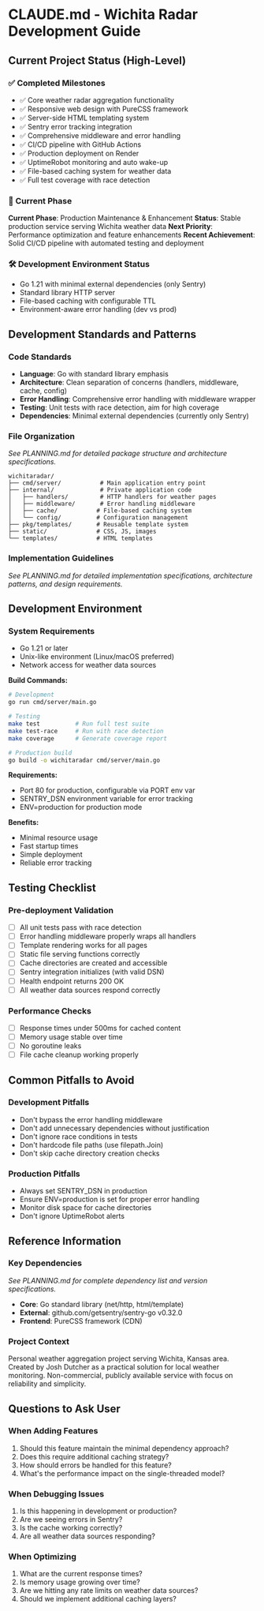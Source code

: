 # CLAUDE.md - Wichita Radar Development Guide

## Current Project Status (High-Level)

### ✅ Completed Milestones
- ✅ Core weather radar aggregation functionality
- ✅ Responsive web design with PureCSS framework
- ✅ Server-side HTML templating system
- ✅ Sentry error tracking integration
- ✅ Comprehensive middleware and error handling
- ✅ CI/CD pipeline with GitHub Actions
- ✅ Production deployment on Render
- ✅ UptimeRobot monitoring and auto wake-up
- ✅ File-based caching system for weather data
- ✅ Full test coverage with race detection

### 🎯 Current Phase
**Current Phase**: Production Maintenance & Enhancement
**Status**: Stable production service serving Wichita weather data
**Next Priority**: Performance optimization and feature enhancements
**Recent Achievement**: Solid CI/CD pipeline with automated testing and deployment

### 🛠️ Development Environment Status
- Go 1.21 with minimal external dependencies (only Sentry)
- Standard library HTTP server
- File-based caching with configurable TTL
- Environment-aware error handling (dev vs prod)

## Development Standards and Patterns

### Code Standards
- **Language**: Go with standard library emphasis
- **Architecture**: Clean separation of concerns (handlers, middleware, cache, config)
- **Error Handling**: Comprehensive error handling with middleware wrapper
- **Testing**: Unit tests with race detection, aim for high coverage
- **Dependencies**: Minimal external dependencies (currently only Sentry)

### File Organization
*See PLANNING.md for detailed package structure and architecture specifications.*

```
wichitaradar/
├── cmd/server/           # Main application entry point
├── internal/             # Private application code
│   ├── handlers/         # HTTP handlers for weather pages
│   ├── middleware/       # Error handling middleware
│   ├── cache/           # File-based caching system
│   └── config/          # Configuration management
├── pkg/templates/       # Reusable template system
├── static/              # CSS, JS, images
└── templates/           # HTML templates
```

### Implementation Guidelines
*See PLANNING.md for detailed implementation specifications, architecture patterns, and design requirements.*

## Development Environment

### System Requirements
- Go 1.21 or later
- Unix-like environment (Linux/macOS preferred)
- Network access for weather data sources

**Build Commands:**
```bash
# Development
go run cmd/server/main.go

# Testing
make test          # Run full test suite
make test-race     # Run with race detection
make coverage      # Generate coverage report

# Production build
go build -o wichitaradar cmd/server/main.go
```

**Requirements:**
- Port 80 for production, configurable via PORT env var
- SENTRY_DSN environment variable for error tracking
- ENV=production for production mode

**Benefits:**
- Minimal resource usage
- Fast startup times
- Simple deployment
- Reliable error tracking

## Testing Checklist

### Pre-deployment Validation
- [ ] All unit tests pass with race detection
- [ ] Error handling middleware properly wraps all handlers
- [ ] Template rendering works for all pages
- [ ] Static file serving functions correctly
- [ ] Cache directories are created and accessible
- [ ] Sentry integration initializes (with valid DSN)
- [ ] Health endpoint returns 200 OK
- [ ] All weather data sources respond correctly

### Performance Checks
- [ ] Response times under 500ms for cached content
- [ ] Memory usage stable over time
- [ ] No goroutine leaks
- [ ] File cache cleanup working properly

## Common Pitfalls to Avoid

### Development Pitfalls
- Don't bypass the error handling middleware
- Don't add unnecessary dependencies without justification
- Don't ignore race conditions in tests
- Don't hardcode file paths (use filepath.Join)
- Don't skip cache directory creation checks

### Production Pitfalls
- Always set SENTRY_DSN in production
- Ensure ENV=production is set for proper error handling
- Monitor disk space for cache directories
- Don't ignore UptimeRobot alerts

## Reference Information

### Key Dependencies
*See PLANNING.md for complete dependency list and version specifications.*

- **Core**: Go standard library (net/http, html/template)
- **External**: github.com/getsentry/sentry-go v0.32.0
- **Frontend**: PureCSS framework (CDN)

### Project Context
Personal weather aggregation project serving Wichita, Kansas area. Created by Josh Dutcher as a practical solution for local weather monitoring. Non-commercial, publicly available service with focus on reliability and simplicity.

## Questions to Ask User

### When Adding Features
1. Should this feature maintain the minimal dependency approach?
2. Does this require additional caching strategy?
3. How should errors be handled for this feature?
4. What's the performance impact on the single-threaded model?

### When Debugging Issues
1. Is this happening in development or production?
2. Are we seeing errors in Sentry?
3. Is the cache working correctly?
4. Are all weather data sources responding?

### When Optimizing
1. What are the current response times?
2. Is memory usage growing over time?
3. Are we hitting any rate limits on weather data sources?
4. Should we implement additional caching layers?